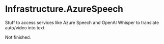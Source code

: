 # Infrastructure.AzureSpeech

Stuff to access services like Azure Speech and OpenAI Whisper to translate auto/video 
into text.

Not finished.